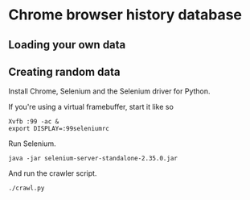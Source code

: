 Chrome browser history database
==========

## Loading your own data



## Creating random data
Install Chrome, Selenium and the Selenium driver for Python.

If you're using a virtual framebuffer, start it like so

    Xvfb :99 -ac &
    export DISPLAY=:99seleniumrc

Run Selenium.

    java -jar selenium-server-standalone-2.35.0.jar

And run the crawler script.

    ./crawl.py
